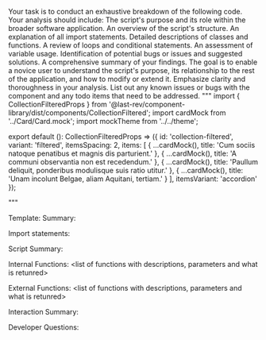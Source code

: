 Your task is to conduct an exhaustive breakdown of the following code. Your analysis should include:
The script's purpose and its role within the broader software application.
An overview of the script's structure.
An explanation of all import statements.
Detailed descriptions of classes and functions.
A review of loops and conditional statements.
An assessment of variable usage.
Identification of potential bugs or issues and suggested solutions.
A comprehensive summary of your findings.
The goal is to enable a novice user to understand the script's purpose, its relationship to the rest of the application, and how to modify or extend it. Emphasize clarity and thoroughness in your analysis.
List out any known issues or bugs with the component and any todo items that need to be addressed.
"""
import { CollectionFilteredProps } from '@last-rev/component-library/dist/components/CollectionFiltered';
import cardMock from '../Card/Card.mock';
import mockTheme from '../../theme';

export default (): CollectionFilteredProps => ({
  id: 'collection-filtered',
  variant: 'filtered',
  itemsSpacing: 2,
  items: [
    {
      ...cardMock(),
      title: 'Cum sociis natoque penatibus et magnis dis parturient.'
    },
    {
      ...cardMock(),
      title: 'A communi observantia non est recedendum.'
    },
    {
      ...cardMock(),
      title: 'Paullum deliquit, ponderibus modulisque suis ratio utitur.'
    },
    {
      ...cardMock(),
      title: 'Unam incolunt Belgae, aliam Aquitani, tertiam.'
    }
  ],
  itemsVariant: 'accordion'
});

"""

Template:
Summary:
<brief overview of the file and all its major components>

Import statements:
<describe the imports and dependencies>

Script Summary:
<Summary of file>

Internal Functions:
<list of functions with descriptions, parameters and what is retunred>

External Functions:
<list of functions with descriptions, parameters and what is retunred>

Interaction Summary:
<a summary of how the file could interact with the rest of the application>

Developer Questions:
<a list of questions Developers working with this component may have the following questions when debugging>